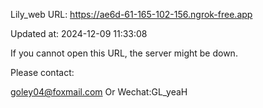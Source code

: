 Lily_web URL: https://ae6d-61-165-102-156.ngrok-free.app

Updated at: 2024-12-09 11:33:08

If you cannot open this URL, the server might be down.

Please contact: 

goley04@foxmail.com Or Wechat:GL_yeaH
